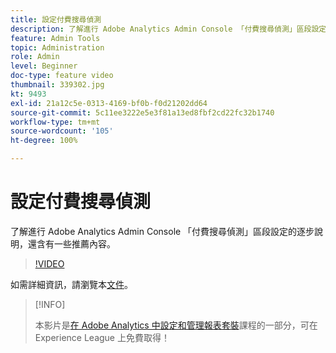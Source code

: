 ```yaml
---
title: 設定付費搜尋偵測
description: 了解進行 Adobe Analytics Admin Console 「付費搜尋偵測」區段設定的逐步說明，還含有一些推薦內容。
feature: Admin Tools
topic: Administration
role: Admin
level: Beginner
doc-type: feature video
thumbnail: 339302.jpg
kt: 9493
exl-id: 21a12c5e-0313-4169-bf0b-f0d21202dd64
source-git-commit: 5c11ee3222e5e3f81a13ed8fbf2cd22fc32b1740
workflow-type: tm+mt
source-wordcount: '105'
ht-degree: 100%

---
```


# 設定付費搜尋偵測

了解進行 Adobe Analytics Admin Console 「付費搜尋偵測」區段設定的逐步說明，還含有一些推薦內容。

>[!VIDEO](https://video.tv.adobe.com/v/339302/?quality=12&learn=on)

如需詳細資訊，請瀏覽本[文件](https://experienceleague.adobe.com/docs/analytics/admin/admin-tools/paid-search-detection/paid-search-detection.html?lang=zh-Hant#section_0C2CFA0AF77B47098BE37CB024665D0D)。

>[!INFO]
>
> 本影片是[在 Adobe Analytics 中設定和管理報表套裝](https://experienceleague.adobe.com/?recommended=Analytics-A-1-2021.1.administration)課程的一部分，可在 Experience League 上免費取得！